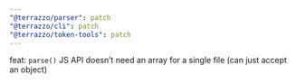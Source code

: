 ```yaml
---
"@terrazzo/parser": patch
"@terrazzo/cli": patch
"@terrazzo/token-tools": patch
---
```


feat: `parse()` JS API doesn’t need an array for a single file (can just accept an object)

